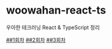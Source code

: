 # woowahan-react-ts
우아한 테크러닝 React &amp; TypeScript 정리

[##1회차](200901-1.md)
[##2회차](200903-2.md)
[##3회차](200908-3.md)
